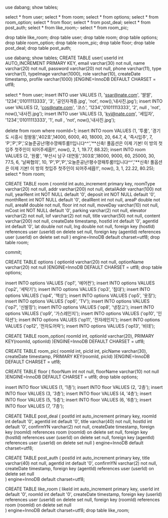 use dabang;
show tables;


select * from user;
select * from room;
select * from options;
select * from room_option;
select * from floor;
select * from post_deal;
select * from post_auth;
select * from like_room;-
select * from room_pic;

drop table like_room;
drop table user;
drop table room;
drop table options;
drop table room_option;
drop table room_pic;
drop table floor;
drop table post_deal;
drop table post_auth;


use dabang;
show tables;
CREATE TABLE user(
	userId int AUTO_INCREMENT PRIMARY KEY, 
	email varchar(30) not null,
	name varchar(20) not null,
	password varchar(20) not null,
	phone varchar(11),
	type varchar(1),
    typeImage varchar(1000),
	role varchar(10),
	createDate timestamp,
	profile varchar(1000)
)ENGINE=InnoDB DEFAULT CHARSET = utf8;

select * from user;
insert INTO user VALUES (1, 'ssar@nate.com', '쌀쌀', '1234','01011113333', '3', '공인자격증.jpg', 'not', now(),'내사진.jpg');
insert INTO user VALUES (2, 'cos@nate.com', '코스', '1234','01011113333', '2', null , 'not', now(),'내사진.jpg');
insert INTO user VALUES (3, 'kyj@nate.com', '세입자', '1234','01011113333', '1', null , 'not', now(),'내사진.jpg');

delete from room where roomId=1;
insert INTO room VALUES (1, '투룸', '경기도 시흥시 정왕동','402호',14000, 6000, 40, 18000, 20, 64.7, 4, '즉시입주', 7,
'P','P','P','오늘준공난!평수깡패투룸!!입니댜^^','**신축! 풀옵션은 이제 기본! 이 방의 첫입주 첫주인이 되어주세욥!!', now(), 2, 1, 19.77, 88.32);
insert INTO room VALUES (2, '원룸', '부산시 남구 대연동','303호',18000, 9000, 60, 25000, 30, 77.5, 6, '날짜협의', 10,
'P','P','P','오늘준공난!평수깡패투룸!!입니댜^^','**신축! 풀옵션은 이제 기본! 이 방의 첫입주 첫주인이 되어주세욥!!', now(), 3, 1, 22.22, 80.25);
select * from room;

CREATE TABLE room (
	roomId int auto_increment primary key,
    roomType varchar(20) not null,
    addr varchar(200) not null,
    detailAddr varchar(100) not null,
    yearRent int NOT NULL default '0',
    deposit int NOT NULL default '0',
    monthRent int NOT NULL default '0',
    dealRent int not null,
    areaP double not null,
    areaM double not null,
    floor int not null,
    moveDay varchar(10) not null,
    mCost int NOT NULL default '0',
    parking varchar(2) not null,
    elevator varchar(2) not null,
    lof varchar(2) not null,
    title varchar(50) not null,
    content varchar(200) not null,
    createDate timestamp,
    hostId int default '0',
	agentId int default '0',
    lat double not null,
    lng double not null,
	foreign key (hostId) references user (userId) on delete set null,
    foreign key (agentId) references user (userId) on delete set null
) engine=InnoDB default charset=utf8;
drop table room;


commit;

CREATE TABLE options (
	optionId varchar(20) not null,
    optionName varchar(20) not null	
)ENGINE=InnoDB DEFAULT CHARSET = utf8;
drop table options;

insert INTO options VALUES ('op1', '에어컨');
insert INTO options VALUES ('op2', '세탁기');
insert INTO options VALUES ('op3', '침대');
insert INTO options VALUES ('op4', '책상');
insert INTO options VALUES ('op5', '옷장');
insert INTO options VALUES ('op6', 'TV');
insert INTO options VALUES ('op7', '신발장');
insert INTO options VALUES ('op8', '냉장고');
insert INTO options VALUES ('op9', '가스레인지');
insert INTO options VALUES ('op10', '인덕션');
insert INTO options VALUES ('op11', '전자레인지');
insert INTO options VALUES ('op12', '전자도어락');
insert INTO options VALUES ('op13', '비데');

 
CREATE TABLE room_option(
	roomId int, 
	optionId varchar(20),
    PRIMARY KEY(roomId, optionId)
)ENGINE=InnoDB DEFAULT CHARSET = utf8;

CREATE TABLE room_pic(
	roomId int,
    picId int, 
    picName varchar(30),
    createDate timestamp,
    PRIMARY KEY(roomId, picId)
)ENGINE=InnoDB DEFAULT CHARSET = utf8;


CREATE TABLE floor (
	floorNum int not null,
    floorName varchar(10) not null
)ENGINE=InnoDB DEFAULT CHARSET = utf8;
drop table options;

insert INTO floor VALUES (1, '1층');
insert INTO floor VALUES (2, '2층');
insert INTO floor VALUES (3, '3층');
insert INTO floor VALUES (4, '4층');
insert INTO floor VALUES (5, '5층');
insert INTO floor VALUES (6, '6층');
insert INTO floor VALUES (7, '7층');


CREATE TABLE post_deal (
	postId int auto_increment primary key,
    roomId int default '0',
    agentId int default '0',
    title varchar(40) not null,
    hostId int default '0',
    confirmYN varchar(2) not null,
    createDate timestamp,
    foreign key (roomId) references room (roomId) on delete set null,
	foreign key (hostId) references user (userId) on delete set null,
    foreign key (agentId) references user (userId) on delete set null
) engine=InnoDB default charset=utf8;


CREATE TABLE post_auth (
	postId int auto_increment primary key,
    title varchar(40) not null,
    agentId int default '0',
    confirmYN varchar(2) not null,
    createDate timestamp,
    foreign key (agentId) references user (userId) on delete set null    
) engine=InnoDB default charset=utf8;


CREATE TABLE like_room (
	likeId int auto_increment primary key,
	userId int default '0',
    roomId int default '0',
    createDate timestamp,
    foreign key (userId) references user (userId) on delete set null,
	foreign key (roomId) references room (roomId) on delete set null  
) engine=InnoDB default charset=utf8;
drop table like_room;




